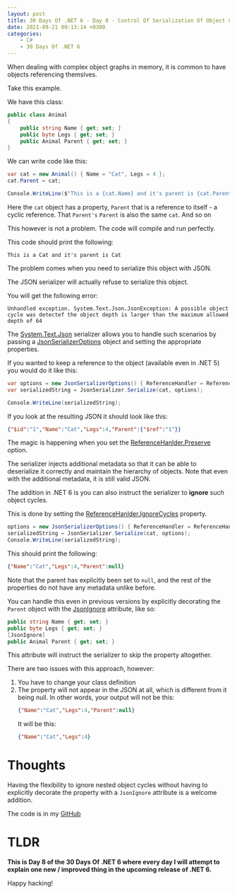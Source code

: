 ```yaml
---
layout: post
title: 30 Days Of .NET 6 - Day 8 - Control Of Serialization Of Object Cycles
date: 2021-09-21 09:13:14 +0300
categories:
    - C#
    - 30 Days Of .NET 6
---
```

When dealing with complex object graphs in memory, it is common to have objects referencing themslves.

Take this example.

We have this class:


```csharp
public class Animal
{
    public string Name { get; set; }
    public byte Legs { get; set; }
    public Animal Parent { get; set; }
}
```

We can write code like this:

```csharp
var cat = new Animal() { Name = "Cat", Legs = 4 };
cat.Parent = cat;

Console.WriteLine($"This is a {cat.Name} and it's parent is {cat.Parent.Name}");
```

Here the `cat` object has a property, `Parent` that is a reference to itself - a cyclic reference. That `Parent's` `Parent` is also the same `cat`. And so on

This however is not a problem. The code will compile and run perfectly.

This code should print the following:

```plaintext
This is a Cat and it's parent is Cat
```

The problem comes when you need to serialize this object with JSON.

The JSON serializer will actually refuse to serialize this object.

You will get the following error:

```plaintext
Unhandled exception. System.Text.Json.JsonException: A possible object cycle was detectef the object depth is larger than the maximum allowed depth of 64
```

The [System.Text.Json](https://docs.microsoft.com/en-us/dotnet/api/system.text.json?view=net-6.0) serializer  allows you to handle such scenarios by passing a [JsonSerializerOptions](https://docs.microsoft.com/en-us/dotnet/api/system.text.json.jsonserializeroptions?view=net-6.0) object and setting the appropriate properties.

If you wanted to keep a reference to the object (available even in .NET 5) you would do it like this:

```csharp
var options = new JsonSerializerOptions() { ReferenceHandler = ReferenceHandler.Preserve };
var serializedString = JsonSerializer.Serialize(cat, options);

Console.WriteLine(serializedString);
```

If you look at the resulting JSON it should look like this:

```json
{"$id":"1","Name":"Cat","Legs":4,"Parent":{"$ref":"1"}}
```

The magic is happening when you set the [ReferenceHanlder.Preserve](https://docs.microsoft.com/en-us/dotnet/api/system.text.json.serialization.referencehandler.preserve?view=net-6.0) option.

The serializer injects additional metadata so that it can be able to deserialize it correctly and maintain the hierarchy of objects. Note that even with the additional metadata, it is still valid JSON.

The addition in .NET 6 is you can also instruct the serializer to **ignore** such object cycles. 

This is done by setting the [ReferenceHanlder.IgnoreCycles](https://docs.microsoft.com/en-us/dotnet/api/system.text.json.serialization.referencehandler.ignorecycles?view=net-6.0) property.

```csharp
options = new JsonSerializerOptions() { ReferenceHandler = ReferenceHandler.IgnoreCycles };
serializedString = JsonSerializer.Serialize(cat, options);
Console.WriteLine(serializedString);
```

This should print the following:

```json
{"Name":"Cat","Legs":4,"Parent":null}
```

Note that the parent has explicitly been set to `null`, and the rest of the properties do not have any metadata unlike before.

You can handle this even in previous versions by explicitly decorating the `Parent` object with the [JsonIgnore](https://docs.microsoft.com/en-us/dotnet/api/system.text.json.serialization.jsonignoreattribute?view=net-5.0) attribute, like so:

```csharp
public string Name { get; set; }
public byte Legs { get; set; }
[JsonIgnore]
public Animal Parent { get; set; }
```
This attribute will instruct the serializer to skip the property altogether.

There are two issues with this approach, however:
1. You have to change your class definition
2. The property will not appear in the JSON at all, which is different from it being null.
    In other words, your output will not be this:
    ```json
    {"Name":"Cat","Legs":4,"Parent":null}
    ```
    It will be this:
    ```json
    {"Name":"Cat","Legs":4}
    ```

# Thoughts

Having the flexibility to ignore nested object cycles without having to explicitly decorate the property with a `JsonIgnore` attribute is a welcome addition.

The code is in my [GitHub](https://github.com/conradakunga/BlogCode/tree/master/2021-09-21%20-%2030%20Days%20Of%20.NET%206%20-%20Day%208%20-%20System.Text.Json%20Object%20Cycles)

# TLDR

**This is Day 8 of the 30 Days Of .NET 6 where every day I will attempt to explain one new / improved thing in the upcoming release of .NET 6.**

Happy hacking!
